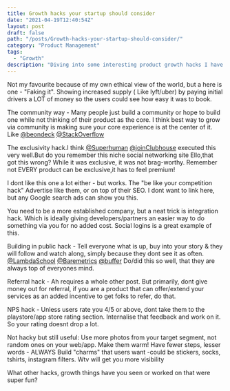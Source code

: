 ```yaml
---
title: Growth hacks your startup should consider
date: "2021-04-19T12:40:54Z"
layout: post
draft: false
path: "/posts/Growth-hacks-your-startup-should-consider/"
category: "Product Management"
tags:
  - "Growth"
description: "Diving into some interesting product growth hacks I have read/seen around. i think its a good place for startups to look at & see what growth levers to pull."
---
```


Not my favourite because of my own ethical view of the world, but a here is one - "Faking it".
Showing increased supply ( Like lyft/uber) by paying initial drivers a LOT of money so the users could see how easy it was to book.

The community way - Many people just build a community or hope to build one while not thinking of their product as the core. I think best way to grow via community is making sure your core experience is at the center of it. Like [@beondeck](https://twitter.com/beondeck) [@StackOverflow](https://twitter.com/StackOverflow)

The exclusivity hack.I think [@Superhuman](https://twitter.com/Superhuman) [@joinClubhouse](https://twitter.com/joinClubhouse) executed this very well.But do you remember this niche social networking site Ello,that got this wrong? While it was exclusive, it was not brag-worthy. Remember not EVERY product can be exclusive,it has to feel premium!

I dont like this one a lot either - but works. The "be like your competition hack" Advertise like them, or on top of their SEO. I dont want to link here, but any Google search ads can show you this.

You need to be a more established company, but a neat trick is integration hack. Which is ideally giving developers/partners an easier way to do something via you for no added cost. Social logins is a great example of this.


Building in public hack - Tell everyone what is up, buy into your story & they will follow and watch along, simply because they dont see it as often.
[@LambdaSchool](https://twitter.com/LambdaSchool) [@Baremetrics](https://twitter.com/Baremetrics) [@buffer](https://twitter.com/buffer) Do/did this so well, that they are always top of everyones mind.

Referral hack - Ah requires a whole other post. But primarily, dont give money out for referral, if you are a product that can offer/extend your services as an added incentive to get folks to refer, do that.


NPS hack - Unless users rate you 4/5 or above, dont take them to the playstore/app store rating section. Internalise that feedback and work on it. So your rating doesnt drop a lot.


Not hacky but still useful:
Use more photos from your target segment, not random ones on your web/app. Make them warm!
Have fewer steps, lesser words - ALWAYS
Build "charms" that users want -could be stickers, socks, tshirts, instagram filters. Wtv will get you more visibility

 What other hacks, growth things have you seen or worked on that were super fun?

